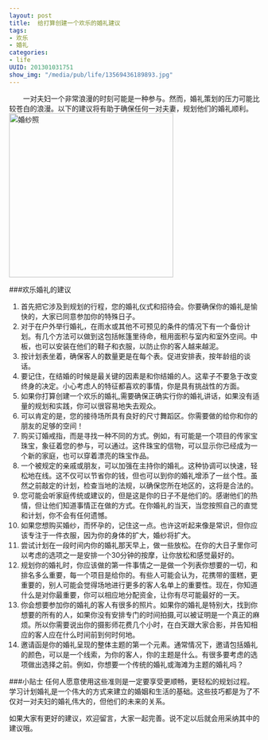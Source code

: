 ```yaml
--- 
layout: post
title:  给打算创建一个欢乐的婚礼建议
tags: 
- 欢乐
- 婚礼
categories:
- life
UUID: 201301031751
show_img: "/media/pub/life/13569436189893.jpg"
---
```


  　　一对夫妇一个非常浪漫的时刻可能是一种参与。然而，婚礼策划的压力可能比较苍白的浪漫。以下的建议将有助于确保任何一对夫妻，规划他们的婚礼顺利。
<a href="{{site.url}}/media/pub/life/13569436189893.jpg" alt="婚纱照">
<img src="{{site.url}}/media/pub/life/13569436189893.jpg" width="330px" alt="婚纱照" class="img-center"></img>
</a>

###欢乐婚礼的建议
<ol>
<li>
首先把它涉及到规划的行程，您的婚礼仪式和招待会。你要确保你的婚礼是愉快的，大家已同意参加你的特殊日子。
</li>
<li>
对于在户外举行婚礼，在雨水或其他不可预见的条件的情况下有一个备份计划。有几个方法可以做到这包括帐篷里待命，租用面积与室内和室外空间。中板，也可以安装在他们的鞋子和衣服，以防止你的客人越来越泥。
</li>
<li>
按计划表坐着，确保客人的数量更是在每个表。促进安排表，按年龄组的谈话。
</li>
<li>
要记住，在结婚的时候是最关键的因素是和你结婚的人。这辈子不要急于改变终身的决定。小心考虑人的特征都喜欢的事情，你是具有挑战性的方面。
</li>
<li>
如果你打算创建一个欢乐的婚礼,需要确保正确实行你的婚礼讲话，如果没有适量的规划和实践，你可以很容易地失去观众。
</li>
<li>
可以肯定的是，您的接待场所具有良好的尺寸舞蹈区。你需要做的给你和你的朋友的足够的空间！
</li>
<li>
购买订婚戒指，而是寻找一种不同的方式。例如，有可能是一个项目的传家宝珠宝，象征着您的参与，可以通过。这件珠宝的信物，可以显示你已经成为一个新的家庭，也可以穿着漂亮的珠宝作品。
</li>
<li>
一个被规定的亲戚或朋友，可以加强在主持你的婚礼。这种协调可以快速，轻松地在线。这不仅可以节省你的钱，但也可以到你的婚礼增添了一丝个性。虽然之前敲定的计划，检查当地的法规，以确保您所在地区的，这将是合法的。
</li>
<li>
您可能会听家庭传统或建议的，但是这是你的日子不是他们的。感谢他们的热情，但让他们知道事情正在做的方式。在你婚礼的当天，当您按照自己的直觉和计划，你不会有任何遗憾。
</li>
<li>
如果您想购买婚纱，而怀孕的，记住这一点。也许这听起来像是常识，但你应该专注于一件衣服，因为你的身体的扩大，婚纱将扩大。
</li>
<li>
尝试计划在一段时间内你的婚礼那天早上，做一些放松。在你的大日子里你可以考虑的选项之一是安排一个30分钟的按摩，让你放松和感觉最好的。
</li>
<li>
规划你的婚礼时，你应该做的第一件事情之一是做一个列表你想要的一切，和排名多么重要，每一个项目是给你的。有些人可能会认为，花携带的蛋糕，更重要的，别人可能会觉得场地进行更多的客人名单上的重要性。现在，你知道什么是对你最重要，你可以相应地分配资金，让你有尽可能最好的一天。
</li>
<li>
你会想要参加你的婚礼的客人有很多的照片。如果你的婚礼是特别大，找到你想要的所有的人，如果你没有安排专门的时间拍摄,可以被证明是一个真正的麻烦。所以你需要说出你的摄影师花费几个小时，在白天跟大家合影，并告知相应的客人应在什么时间前到何时何地。
</li>
<li>
邀请函是你的婚礼呈现的整体主题的第一个元素。通常情况下，邀请包括婚礼的颜色，可以是一个线索，为你的客人，你的主题是什么。有很多要考虑的选项做出选择之前。例如，你想要一个传统的婚礼或海滩为主题的婚礼吗？
</li>
</ol>

###小贴士
任何人愿意使用这些准则是一定要享受更顺畅，更轻松的规划过程。学习计划婚礼是一个伟大的方式来建立的婚姻和生活的基础。这些技巧都是为了不仅对一对夫妇的婚礼伟大的，但他们的未来的关系。

如果大家有更好的建议，欢迎留言，大家一起完善。说不定以后就会用采纳其中的建议哦。
